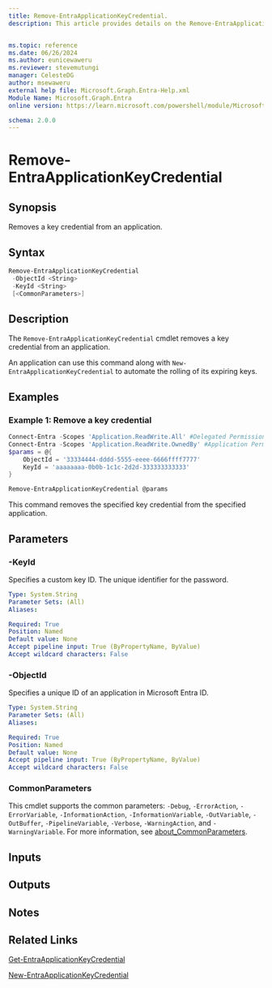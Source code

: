 ```yaml
---
title: Remove-EntraApplicationKeyCredential.
description: This article provides details on the Remove-EntraApplicationKeyCredential command.


ms.topic: reference
ms.date: 06/26/2024
ms.author: eunicewaweru
ms.reviewer: stevemutungi
manager: CelesteDG
author: msewaweru
external help file: Microsoft.Graph.Entra-Help.xml
Module Name: Microsoft.Graph.Entra
online version: https://learn.microsoft.com/powershell/module/Microsoft.Graph.Entra/Remove-EntraApplicationKeyCredential

schema: 2.0.0
---
```


# Remove-EntraApplicationKeyCredential

## Synopsis

Removes a key credential from an application.

## Syntax

```powershell
Remove-EntraApplicationKeyCredential
 -ObjectId <String> 
 -KeyId <String> 
 [<CommonParameters>]
```

## Description

The `Remove-EntraApplicationKeyCredential` cmdlet removes a key credential from an application.

An application can use this command along with `New-EntraApplicationKeyCredential` to automate the rolling of its expiring keys.

## Examples

### Example 1: Remove a key credential

```powershell
Connect-Entra -Scopes 'Application.ReadWrite.All' #Delegated Permission
Connect-Entra -Scopes 'Application.ReadWrite.OwnedBy' #Application Permission
$params = @{
    ObjectId = '33334444-dddd-5555-eeee-6666ffff7777'
    KeyId = 'aaaaaaaa-0b0b-1c1c-2d2d-333333333333'
}

Remove-EntraApplicationKeyCredential @params
```

This command removes the specified key credential from the specified application.

## Parameters

### -KeyId

Specifies a custom key ID. The unique identifier for the password.

```yaml
Type: System.String
Parameter Sets: (All)
Aliases:

Required: True
Position: Named
Default value: None
Accept pipeline input: True (ByPropertyName, ByValue)
Accept wildcard characters: False
```

### -ObjectId

Specifies a unique ID of an application in Microsoft Entra ID.

```yaml
Type: System.String
Parameter Sets: (All)
Aliases:

Required: True
Position: Named
Default value: None
Accept pipeline input: True (ByPropertyName, ByValue)
Accept wildcard characters: False
```

### CommonParameters

This cmdlet supports the common parameters: `-Debug`, `-ErrorAction`, `-ErrorVariable`, `-InformationAction`, `-InformationVariable`, `-OutVariable`, `-OutBuffer`, `-PipelineVariable`, `-Verbose`, `-WarningAction`, and `-WarningVariable`. For more information, see [about_CommonParameters](https://go.microsoft.com/fwlink/?LinkID=113216).

## Inputs

## Outputs

## Notes

## Related Links

[Get-EntraApplicationKeyCredential](Get-EntraApplicationKeyCredential.md)

[New-EntraApplicationKeyCredential](New-EntraApplicationKeyCredential.md)
